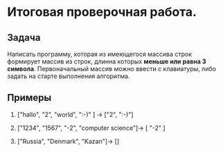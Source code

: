 # Итоговая проверочная работа.

## Задача
 Написать программу, которая из имеющегося массива строк формирует массив из строк, длинна которых **меньше или равна 3 символа**. Первоначальный массив можно ввести с клавиатуры, либо задать на старте выполнения алгоритма. 

## Примеры
1. ["hallo", "2", "world", ":-)" ] -> ["2", ":-)"]

2. ["1234", "1567", "-2", "computer science"]-> [ "-2" ]

3. ["Russia", "Denmark", "Kazan"]-> []

